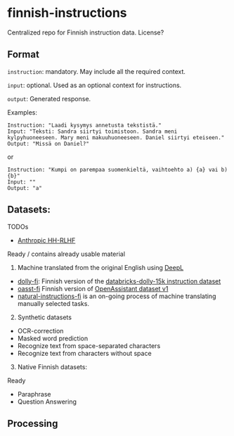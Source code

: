 # finnish-instructions
Centralized repo for Finnish instruction data. License? 

## Format

`instruction`: mandatory. May include all the required context.

`input`: optional. Used as an optional context for instructions.

`output`: Generated response.


Examples:
```
Instruction: "Laadi kysymys annetusta tekstistä."
Input: "Teksti: Sandra siirtyi toimistoon. Sandra meni kylpyhuoneeseen. Mary meni makuuhuoneeseen. Daniel siirtyi eteiseen."
Output: "Missä on Daniel?"
```
or 
```
Instruction: "Kumpi on parempaa suomenkieltä, vaihtoehto a) {a} vai b) {b}"
Input: ""
Output: "a"
```

## Datasets:

TODOs
* [Anthropic HH-RLHF](https://huggingface.co/datasets/Anthropic/hh-rlhf)

Ready / contains already usable material
1) Machine translated from the original English using [DeepL](<https://www.deepl.com/>)
* [dolly-fi](https://github.com/turkunlp/dolly-fi): Finnish version of the [databricks-dolly-15k instruction dataset](<https://github.com/databrickslabs/dolly/tree/master/data>)
* [oasst-fi](<https://github.com/turkunlp/oasst-fi>) Finnish version of
[OpenAssistant dataset v1](https://huggingface.co/datasets/OpenAssistant/oasst1)
* [natural-instructions-fi](https://github.com/luukkonenr/natural-instructions-fi) is an on-going process of machine translating manually selected tasks.

2) Synthetic datasets
* OCR-correction
* Masked word prediction
* Recognize text from space-separated characters
* Recognize text from characters without space

3) Native Finnish datasets:

Ready

* Paraphrase 
* Question Answering 



## Processing 

